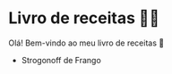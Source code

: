 # Livro de receitas :woman_cook:

Olá! Bem-vindo ao meu livro de receitas :wave:

- Strogonoff de Frango

  
